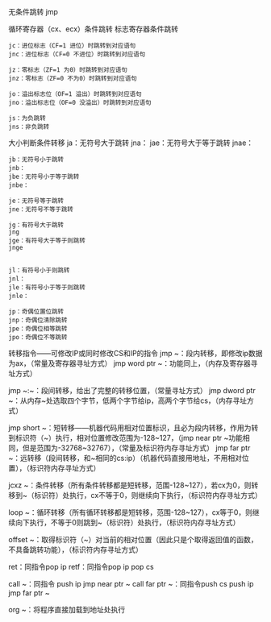无条件跳转
  jmp
	
循环寄存器（cx、ecx）条件跳转
标志寄存器条件跳转
	
	jc：进位标志（CF=1 进位）时跳转到对应语句
	jnc：进位标志（CF=0 不进位）时跳转到对应语句
	
	jz：零标志（ZF=1 为0）时跳转到对应语句
	jnz：零标志（ZF=0 不为0）时跳转到对应语句
	
	jo：溢出标志位（OF=1 溢出）时跳转到对应语句
	jno：溢出标志位（OF=0 没溢出）时跳转到对应语句
	
	js：为负跳转
	jns：非负跳转
	
	
大小判断条件转移
	ja：无符号大于跳转
	jna：
	jae：无符号大于等于跳转
	jnae：
	
	jb：无符号小于跳转
	jnb：
	jbe：无符号小于等于跳转
	jnbe：
	
	je：无符号等于跳转
	jne：无符号不等于跳转
	
	jg：有符号大于跳转
	jng
	jge：有符号大于等于则跳转
	jnge
	
	
	jl：有符号小于则跳转
	jnl：
	jle：有符号小于等于则跳转
	jnle：
	
	jp：奇偶位置位跳转
	jnp：奇偶位清除跳转
	jpe：奇偶位相等跳转
	jpo：奇偶位不等跳转








转移指令——可修改IP或同时修改CS和IP的指令
jmp ~：段内转移，即修改ip数据为ax，（常量及寄存器寻址方式）
jmp word ptr  ~：功能同上，（内存及寄存器寻址方式）

jmp ~:~：段间转移，给出了完整的转移位置，（常量寻址方式）
jmp dword ptr ~：从内存~处选取四个字节，低两个字节给ip，高两个字节给cs，（内存寻址方式）

jmp short ~：短转移——机器代码用相对位置标识，且必为段内转移，作用为转到标识符（~）执行，相对位置修改范围为-128~127，（jmp near ptr ~功能相同，但是范围为-32768~32767），（常量及标识符内存寻址方式）
jmp far ptr ~：远转移（段间转移，和~相同的cs:ip）（机器代码直接用地址，不用相对位置），（标识符内存寻址方式）

jcxz ~：条件转移（所有条件转移都是短转移，范围-128~127），若cx为0，则转移到~（标识符）处执行，cx不等于0，则继续向下执行，（标识符内存寻址方式）

loop ~：循环转移（所有循环转移都是短转移，范围-128~127），cx等于0，则继续向下执行，不等于0则跳到~（标识符）处执行，（标识符内存寻址方式）

offset ~：取得标识符（~）对当前的相对位置（因此只是个取得返回值的函数，不具备跳转功能），（标识符内存寻址方式）

ret：同指令pop ip
retf：同指令pop ip    pop cs

call ~：同指令 push ip    jmp near ptr ~
call far ptr ~：同指令push cs   push ip    jmp far ptr ~

org ~：将程序直接加载到地址处执行
